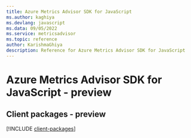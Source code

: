 ```yaml
---
title: Azure Metrics Advisor SDK for JavaScript
ms.author: kaghiya
ms.devlang: javascript
ms.data: 09/05/2022
ms.service: metricsadvisor
ms.topic: reference
author: KarishmaGhiya
description: Reference for Azure Metrics Advisor SDK for JavaScript
---
```

# Azure Metrics Advisor SDK for JavaScript - preview

## Client packages - preview
[!INCLUDE [client-packages](metrics-advisor-client-index.md)]
